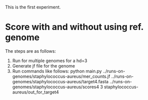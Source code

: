This is the first experiment.

# Score with and without using ref. genome

The steps are as follows:

1. Run for multiple genomes for a hd=3
1. Generate jf file for the genome
1. Run commands like follows:
python main.py ../runs-on-genomes/staphylococcus-aureus/mer_counts.jf ../runs-on-genomes/staphylococcus-aureus/target4.fasta ../runs-on-genomes/staphylococcus-aureus/scores4 3 staphylococcus-aureus/out_for_target4
